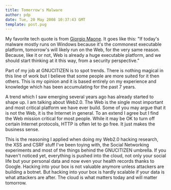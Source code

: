 ```yaml
---
title: Tomorrow's Malware
author: pdp
date: Tue, 20 May 2008 10:37:43 GMT
template: post.pug
---
```


My favorite tech quote is from [Giorgio Maone](http://hackademix.net/). It goes like this: "If today's malware mostly runs on Windows because it's the commonest executable platform, tomorrow's will likely run on the Web, for the very same reason. Because, like it or not, Web is already a huge executable platform, and we should start thinking at it this way, from a security perspective."

Part of my job at GNUCITIZEN is to spot trends. There is nothing magical in this line of work but I believe that some people are more suited for it then others. This is my opinion and it is based entirely on my experience and knowledge which has been accumulating for the past 7 years.

A trend which I saw emerging several years ago has already started to shape up. I am talking about Web2.0. The Web is the single most important and most critical platform we have ever build. Some of you may argue that it is not the Web, it is the Internet in general. To an extend I agree but I find the Web mission critical for most people. While it may be OK to turn off certain Internet protocols, HTTP is often let to go free. It just makes the business sense.

This is the reasoning I applied when doing my Web2.0 hacking research, the XSS and CSRF stuff I've been toying with, the Social Networking experiments and most of the things behind the GNUCITIZEN umbrella. If you haven't noticed yet, everything is pushed into the cloud, not only your social life but your personal data and now even your health records thanks to Google. Hacking into your box is not valuable anymore unless attackers are building a botnet. But hacking into your box is hardly scalable if your data is what attackers are after. The cloud is what matters today and will matter tomorrow.
